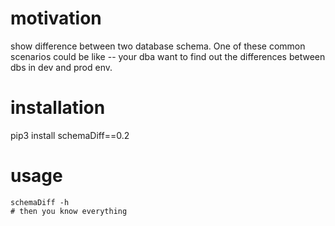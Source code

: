 # motivation

show difference between two database schema. One of these common scenarios could be like -- your dba want to find out the differences between dbs in dev and prod env.

# installation

pip3 install schemaDiff==0.2

# usage

```
schemaDiff -h
# then you know everything
```
